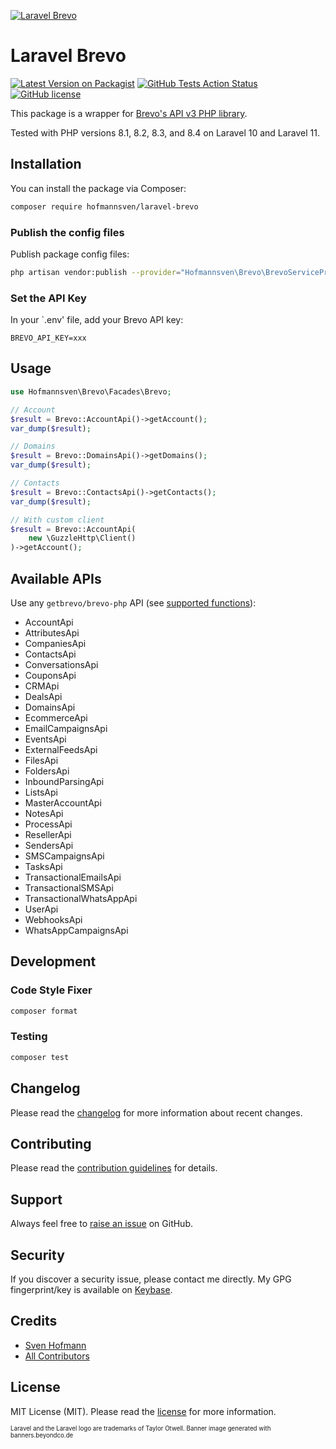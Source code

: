 [![Laravel Brevo](https://raw.githubusercontent.com/hofmannsven/laravel-brevo/main/art/banner.png)](https://hofmannsven.com/?ref=github)

# Laravel Brevo

[![Latest Version on Packagist](https://img.shields.io/packagist/v/hofmannsven/laravel-brevo.svg?labelColor=232e4a&color=55597b&style=for-the-badge)](https://packagist.org/packages/hofmannsven/laravel-brevo)
[![GitHub Tests Action Status](https://img.shields.io/github/actions/workflow/status/hofmannsven/laravel-brevo/run-tests.yml?branch=main&label=tests&labelColor=232e4a&color=55597b&style=for-the-badge)](https://github.com/hofmannsven/laravel-brevo/actions?query=workflow%3Arun-tests+branch%3Amain)
[![GitHub license](https://img.shields.io/github/license/hofmannsven/laravel-brevo.svg?labelColor=232e4a&color=55597b&style=for-the-badge)](https://raw.githubusercontent.com/hofmannsven/laravel-brevo/master/LICENSE.md)

This package is a wrapper for [Brevo's API v3 PHP library](https://github.com/getbrevo/brevo-php).

Tested with PHP versions 8.1, 8.2, 8.3, and 8.4 on Laravel 10 and Laravel 11.

## Installation

You can install the package via Composer:

```bash
composer require hofmannsven/laravel-brevo
```

### Publish the config files

Publish package config files:

```bash
php artisan vendor:publish --provider="Hofmannsven\Brevo\BrevoServiceProvider"
```

### Set the API Key

In your `.env' file, add your Brevo API key:

```
BREVO_API_KEY=xxx
```

## Usage

```php
use Hofmannsven\Brevo\Facades\Brevo;

// Account
$result = Brevo::AccountApi()->getAccount();
var_dump($result);

// Domains
$result = Brevo::DomainsApi()->getDomains();
var_dump($result);

// Contacts
$result = Brevo::ContactsApi()->getContacts();
var_dump($result);

// With custom client
$result = Brevo::AccountApi(
    new \GuzzleHttp\Client()
)->getAccount();
```

## Available APIs

Use any `getbrevo/brevo-php` API (see [supported functions](https://developers.brevo.com/docs/available-functions-in-api-clients)):

- AccountApi
- AttributesApi
- CompaniesApi
- ContactsApi
- ConversationsApi
- CouponsApi
- CRMApi
- DealsApi
- DomainsApi
- EcommerceApi
- EmailCampaignsApi
- EventsApi
- ExternalFeedsApi
- FilesApi
- FoldersApi
- InboundParsingApi
- ListsApi
- MasterAccountApi
- NotesApi
- ProcessApi
- ResellerApi
- SendersApi
- SMSCampaignsApi
- TasksApi
- TransactionalEmailsApi
- TransactionalSMSApi
- TransactionalWhatsAppApi
- UserApi
- WebhooksApi
- WhatsAppCampaignsApi

## Development

### Code Style Fixer

```bash
composer format
```

### Testing

```bash
composer test
```

## Changelog

Please read the [changelog](https://github.com/hofmannsven/laravel-brevo/blob/master/CHANGELOG.md) for more information about recent changes.

## Contributing

Please read the [contribution guidelines](https://github.com/hofmannsven/laravel-brevo/blob/master/.github/CONTRIBUTING.md) for details.

## Support

Always feel free to [raise an issue](https://github.com/hofmannsven/laravel-brevo/issues) on GitHub.

## Security

If you discover a security issue, please contact me directly. 
My GPG fingerprint/key is available on [Keybase](https://keybase.io/hofmannsven).

## Credits

- [Sven Hofmann](https://github.com/hofmannsven)
- [All Contributors](https://github.com/hofmannsven/laravel-brevo/graphs/contributors)

## License

MIT License (MIT). Please read the [license](LICENSE.md) for more information.

<sup><sub>Laravel and the Laravel logo are trademarks of Taylor Otwell. Banner image generated with banners.beyondco.de</sub></sup>
